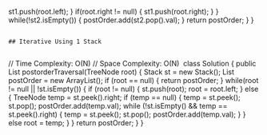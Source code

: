 st1.push(root.left);
}
if(root.right != null) {
st1.push(root.right);
}
}
while(!st2.isEmpty()) {
postOrder.add(st2.pop().val);
}
return postOrder;
}
}
```
​
## Iterative Using 1 Stack
​
```
// Time Complexity: O(N)
// Space Complexity: O(N)
​
class Solution {
public List<Integer> postorderTraversal(TreeNode root) {
Stack<TreeNode> st = new Stack<TreeNode>();
List<Integer> postOrder = new ArrayList<Integer>();
if (root == null) {
return postOrder;
}
while(root != null || !st.isEmpty()) {
if (root != null) {
st.push(root);
root = root.left;
} else {
TreeNode temp = st.peek().right;
if (temp == null) {
temp = st.peek();
st.pop();
postOrder.add(temp.val);
while (!st.isEmpty() && temp == st.peek().right) {
temp = st.peek();
st.pop();
postOrder.add(temp.val);
}
} else root = temp;
}
}
return postOrder;
}
}
```